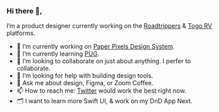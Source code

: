 ### Hi there 👋,

I’m a product designer currently working on the [Roadtrippers][roadtripperslink] & [Togo RV][togolink] platforms.

- 🔭 I’m currently working on [Paper Pixels Design System][paper-pixel-design-link].
- 🌱 I’m currently learning [PUG][pug-link].
- 👯 I’m looking to collaborate on just about anything. I perfer to collaborate.
- 🤔 I’m looking for help with building design tools.
- 💬 Ask me about design, Figma, or Zoom Coffee.
- 📫 How to reach me: [Twitter][twitterlink] would work the best right now.
- 🗂 I want to learn more Swift UI, & work on my DnD App Next.

<!-- Links -->

[roadtripperslink]: https://maps.roadtrippers.com/
[togolink]: https://togorv.com/
[twitterlink]: https://twitter.com/KyleKochanek
[pug-link]: https://pugjs.org/api/getting-started.html

<!-- Repos -->

[paper-pixel-design-link]: https://github.com/Paper-Pixel/Paper-Pixels-Design-System

<!--
**kocheck/kocheck** is a ✨ _special_ ✨ repository because its `README.md` (this file) appears on your GitHub profile.

Here are some ideas to get you started:

- 🔭 I’m currently working on ...
- 🌱 I’m currently learning ...
- 👯 I’m looking to collaborate on ...
- 🤔 I’m looking for help with ...
- 💬 Ask me about ...
- 📫 How to reach me: ...
- 😄 Pronouns: ...
- ⚡ Fun fact: ...
-->
